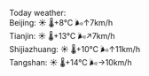 Today weather:  
Beijing: ☀️   🌡️+8°C 🌬️↑7km/h  
Tianjin: ☀️   🌡️+13°C 🌬️↗7km/h  
Shijiazhuang: ☀️   🌡️+10°C 🌬️↑11km/h  
Tangshan: ☀️   🌡️+14°C 🌬️→10km/h  
